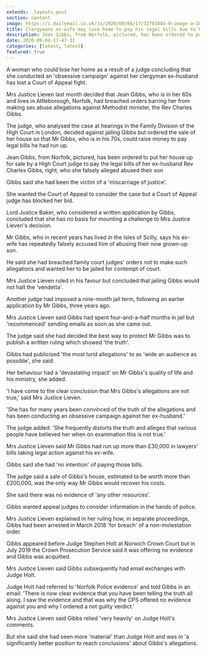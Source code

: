```yaml
---
extends: _layouts.post
section: content
image: https://i.dailymail.co.uk/1s/2020/09/04/17/32783884-0-image-a-10_1599236305211.jpg 
title: Clergymans ex-wife may lose home to pay his legal bills due to her vendetta 
description: Jean Gibbs, from Norfolk, pictured, has been ordered to put her house up for sale by a High Court judge to pay the legal bills of her ex-husband Rev Charles Gibbs, who she falsely alleged abused their son. 
date: 2020-09-04-17-47-31 
categories: [latest, latest] 
featured: true 
--- 
```

A woman who could lose her home as a result of a judge concluding that she conducted an 'obsessive campaign' against her clergyman ex-husband has lost a Court of Appeal fight.

Mrs Justice Lieven last month decided that Jean Gibbs, who is in her 60s and lives in Attleborough, Norfolk, had breached orders barring her from making sex abuse allegations against Methodist minister, the Rev Charles Gibbs.

The judge, who analysed the case at hearings in the Family Division of the High Court in London, decided against jailing Gibbs but ordered the sale of her house so that Mr Gibbs, who is in his 70s, could raise money to pay legal bills he had run up.

Jean Gibbs, from Norfolk, pictured, has been ordered to put her house up for sale by a High Court judge to pay the legal bills of her ex-husband Rev Charles Gibbs, right, who she falsely alleged abused their son

Gibbs said she had been the victim of a 'miscarriage of justice'.

She wanted the Court of Appeal to consider the case but a Court of Appeal judge has blocked her bid.

Lord Justice Baker, who considered a written application by Gibbs, concluded that she has no basis for mounting a challenge to Mrs Justice Lieven's decision.

Mr Gibbs, who in recent years has lived in the Isles of Scilly, says his ex-wife has repeatedly falsely accused him of abusing their now grown-up son.

He said she had breached family court judges' orders not to make such allegations and wanted her to be jailed for contempt of court.

Mrs Justice Lieven ruled in his favour but concluded that jailing Gibbs would not halt the 'vendetta'.

Another judge had imposed a nine-month jail term, following an earlier application by Mr Gibbs, three years ago.

Mrs Justice Lieven said Gibbs had spent four-and-a-half months in jail but 'recommenced' sending emails as soon as she came out.

The judge said she had decided the best way to protect Mr Gibbs was to publish a written ruling which showed 'the truth'.

Gibbs had publicised 'the most lurid allegations' to as 'wide an audience as possible', she said.

Her behaviour had a 'devastating impact' on Mr Gibbs's quality of life and his ministry, she added.

'I have come to the clear conclusion that Mrs Gibbs's allegations are not true,' said Mrs Justice Lieven.

'She has for many years been convinced of the truth of the allegations and has been conducting an obsessive campaign against her ex-husband.'

The judge added: 'She frequently distorts the truth and alleges that various people have believed her when on examination this is not true.'

Mrs Justice Lieven said Mr Gibbs had run up more than £30,000 in lawyers' bills taking legal action against his ex-wife.

Gibbs said she had 'no intention' of paying those bills.

The judge said a sale of Gibbs's house, estimated to be worth more than £200,000, was the only way Mr Gibbs would recover his costs.

She said there was no evidence of 'any other resources'.

Gibbs wanted appeal judges to consider information in the hands of police.

Mrs Justice Lieven explained in her ruling how, in separate proceedings, Gibbs had been arrested in March 2018 'for breach' of a non-molestation order.

Gibbs appeared before Judge Stephen Holt at Norwich Crown Court but in July 2019 the Crown Prosecution Service said it was offering no evidence and Gibbs was acquitted.

Mrs Justice Lieven said Gibbs subsequently had email exchanges with Judge Holt.

Judge Holt had referred to 'Norfolk Police evidence' and told Gibbs in an email: 'There is now clear evidence that you have been telling the truth all along. I saw the evidence and that was why the CPS offered no evidence against you and why I ordered a not guilty verdict.'

Mrs Justice Lieven said Gibbs relied 'very heavily' on Judge Holt's comments.

But she said she had seen more 'material' than Judge Holt and was in 'a significantly better position to reach conclusions' about Gibbs's allegations.

